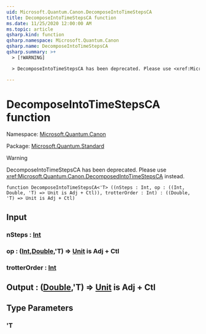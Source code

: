 ```yaml
---
uid: Microsoft.Quantum.Canon.DecomposeIntoTimeStepsCA
title: DecomposeIntoTimeStepsCA function
ms.date: 11/25/2020 12:00:00 AM
ms.topic: article
qsharp.kind: function
qsharp.namespace: Microsoft.Quantum.Canon
qsharp.name: DecomposeIntoTimeStepsCA
qsharp.summary: >+
  > [!WARNING]

  > DecomposeIntoTimeStepsCA has been deprecated. Please use <xref:Microsoft.Quantum.Canon.DecomposedIntoTimeStepsCA> instead.

---
```


# DecomposeIntoTimeStepsCA function

Namespace: [Microsoft.Quantum.Canon](xref:Microsoft.Quantum.Canon)

Package: [Microsoft.Quantum.Standard](https://nuget.org/packages/Microsoft.Quantum.Standard)


> [!WARNING]
> DecomposeIntoTimeStepsCA has been deprecated. Please use <xref:Microsoft.Quantum.Canon.DecomposedIntoTimeStepsCA> instead.



```qsharp
function DecomposeIntoTimeStepsCA<'T> ((nSteps : Int, op : ((Int, Double, 'T) => Unit is Adj + Ctl)), trotterOrder : Int) : ((Double, 'T) => Unit is Adj + Ctl)
```


## Input

### nSteps : [Int](xref:microsoft.quantum.user-guide.language.types)




### op : ([Int](xref:microsoft.quantum.user-guide.language.types),[Double](xref:microsoft.quantum.user-guide.language.types),'T) => [Unit](xref:microsoft.quantum.user-guide.language.types)  is Adj + Ctl




### trotterOrder : [Int](xref:microsoft.quantum.user-guide.language.types)





## Output : ([Double](xref:microsoft.quantum.user-guide.language.types),'T) => [Unit](xref:microsoft.quantum.user-guide.language.types)  is Adj + Ctl



## Type Parameters

### 'T

